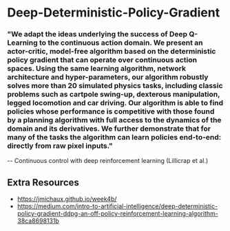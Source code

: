 # Deep-Deterministic-Policy-Gradient

### "We adapt the ideas underlying the success of Deep Q-Learning to the continuous action domain. We present an actor-critic, model-free algorithm based on the deterministic policy gradient that can operate over continuous action spaces. Using the same learning algorithm, network architecture and hyper-parameters, our algorithm robustly solves more than 20 simulated physics tasks, including classic problems such as cartpole swing-up, dexterous manipulation, legged locomotion and car driving. Our algorithm is able to find policies whose performance is competitive with those found by a planning algorithm with full access to the dynamics of the domain and its derivatives. We further demonstrate that for many of the tasks the algorithm can learn policies end-to-end: directly from raw pixel inputs." 
-- Continuous control with deep reinforcement learning (Lillicrap et al.)

## Extra Resources
- https://jmichaux.github.io/week4b/
- https://medium.com/intro-to-artificial-intelligence/deep-deterministic-policy-gradient-ddpg-an-off-policy-reinforcement-learning-algorithm-38ca8698131b
